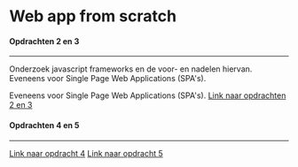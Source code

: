 # Web app from scratch

#### Opdrachten 2 en 3
-----------------------------------------
Onderzoek javascript frameworks en de voor- en nadelen hiervan. Eveneens voor Single Page Web Applications (SPA's).

Eveneens voor Single Page Web Applications (SPA's).
[Link naar opdrachten 2 en 3](http://strexx.github.io/WebAppFromScratch)

#### Opdrachten 4 en 5
-----------------------------------------
[Link naar opdracht 4](https://github.com/strexx/WebAppFromScratch/blob/master/opdrachten/opdracht%204/fons/cmdaan-refactored.js)
[Link naar opdracht 5](https://strexx.github.io/WebAppFromScratch/opdrachten/opdracht%205/index.html#home)
